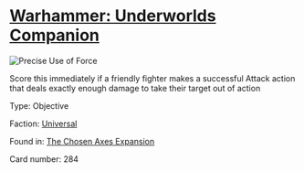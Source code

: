 # [Warhammer: Underworlds Companion](https://guidokessels.github.io/wh-underworlds)

  

![Precise Use of Force](https://warhammerunderworlds.com/wp-content/uploads/sites/6/2018/02/284_ENG.png)

Score this immediately if a friendly fighter makes a successful Attack action that deals exactly enough damage to take their target out of action

Type: Objective

Faction: [Universal](https://guidokessels.github.io/wh-underworlds/factions/universal)

Found in: [The Chosen Axes Expansion](https://guidokessels.github.io/wh-underworlds/locations/the-chosen-axes-expansion)

Card number: 284
